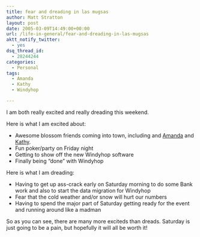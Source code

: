 ```yaml
---
title: fear and dreading in las mugsas
author: Matt Stratton
layout: post
date: 2005-03-09T14:49:00+00:00
url: /life-in-general/fear-and-dreading-in-las-mugsas
aktt_notify_twitter:
  - yes
dsq_thread_id:
  - 28244244
categories:
  - Personal
tags:
  - Amanda
  - Kathy
  - Windyhop

---
```

I am both really excited and really dreading this weekend.

Here is what I am excited about:

  * Awesome blossom friends coming into town, including and [Amanda][1] and [Kathy][2].
  * Fun poker/party on Friday night
  * Getting to show off the new Windyhop software
  * Finally being &#8220;done&#8221; with Windyhop

Here is what I am dreading:

  * Having to get up ass-crack early on Saturday morning to do some Bank work and also to start the data migration for Windyhop
  * Fear that the cold weather and/or snow will hurt our numbers
  * Having to spend the major part of Saturday getting ready for the event and running around like a madman

So as you can see, there are many more exciteds than dreads. Saturday is just going to be a pain, but hopefully it will all be worth it!

 [1]: https://swingfeline.livejournal.com/
 [2]: https://kathy-skadoo.livejournal.com/